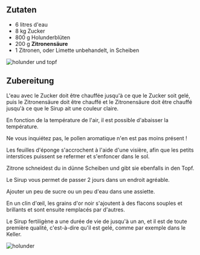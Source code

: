 ## **Zutaten**

-   6 litres d'eau
-   8 kg Zucker
-   800 g Holunderblüten
-   200 g **Zitronensäure**
-   1 Zitronen, oder Limette unbehandelt, in Scheiben

![holunder und topf](https://ramiboutas.s3.amazonaws.com/khadija/media/images/photo_2023-10-14_09-25-39.width-500.jpg)

## Zubereitung

L'eau avec le Zucker doit être chauffée jusqu'à ce que le Zucker soit gelé, puis le Zitronensäure doit être chauffé et le Zitronensäure doit être chauffé jusqu'à ce que le Sirup ait une couleur claire.

En fonction de la température de l'air, il est possible d'abaisser la température.

Ne vous inquiétez pas, le pollen aromatique n'en est pas moins présent !

Les feuilles d'éponge s'accrochent à l'aide d'une visière, afin que les petits interstices puissent se refermer et s'enfoncer dans le sol.

Zitrone schneidest du in dünne Scheiben und gibt sie ebenfalls in den Topf.

Le Sirup vous permet de passer 2 jours dans un endroit agréable.


Ajouter un peu de sucre ou un peu d'eau dans une assiette.

En un clin d'œil, les grains d'or noir s'ajoutent à des flacons souples et brillants et sont ensuite remplacés par d'autres.

Le Sirup fertiligène a une durée de vie de jusqu'à un an, et il est de toute première qualité, c'est-à-dire qu'il est gelé, comme par exemple dans le Keller.

![holunder](https://ramiboutas.s3.amazonaws.com/khadija/media/images/photo_2023-10-14_09-26-08.width-800.jpg)
